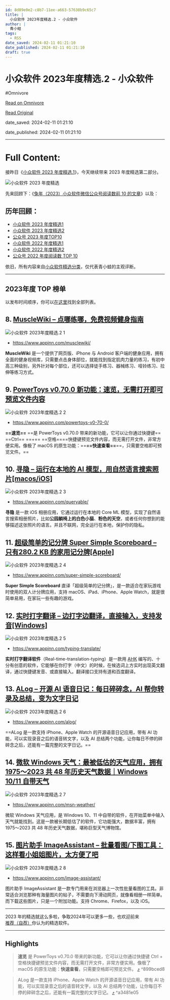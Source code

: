 ```yaml
---
id: 8d89e0e2-c8b7-11ee-a663-57638b9c65c7
title: |
  小众软件 2023年度精选.2 - 小众软件
author: |
  青小蛙
tags:
  - RSS
date_saved: 2024-02-11 01:21:10
date_published: 2024-02-11 01:21:10
draft: true
---
```


# 小众软件 2023年度精选.2 - 小众软件
#Omnivore

[Read on Omnivore](https://omnivore.app/me/2023-2-18d97485893)

[Read Original](https://www.appinn.com/appinn-2023-top-15-list-2/)

date_saved: 2024-02-11 01:21:10

date_published: 2024-02-11 01:21:10

--- 

# Full Content: 

接昨日《[小众软件 2023 年度精选.1](https://www.appinn.com/appinn-2023-top-15-list-1/)》，今天继续带来 2023 年度精选第二部分。

![小众软件 2023 年度精选](https://proxy-prod.omnivore-image-cache.app/1608x700,sk_tZj87dh9r9yxGjR_fpW_UORY9cfxbqNUdLK5lwLug/https://www.appinn.com/wp-content/uploads/2024/02/Appinn-feature-images-84.jpg "小众软件 2023年度精选.2 1")

先来回顾下：《[兔年（2023）小众软件微信公众号阅读数前 10 的文章](https://www.appinn.com/2023-appinn-wechat-mp-top10/)》以及：

## 历年回顾：

* [小众软件 2023 年度精选1](https://www.appinn.com/appinn-2023-top-15-list-1/)
* [小众软件 2023 年度精选2](https://www.appinn.com/appinn-2023-top-15-list-2/)
* [公众号 2023 年度TOP10](https://www.appinn.com/2023-appinn-wechat-mp-top10/)
* [小众软件 2022 年度精选1](https://www.appinn.com/appinn-2022-top-26-list-1)
* [小众软件 2022 年度精选2](https://www.appinn.com/appinn-2022-top-26-list-2/)
* [公众号 2022 年度阅读数 TOP 10](https://www.appinn.com/appinncom-wechat-miniapp-2022-top10/)

依旧，所有内容来自[小众软件精选分类](https://www.appinn.com/category/featured/)，仅代表青小蛙的主观评断。

---

## 2023年度 TOP 榜单

以发布时间顺序，你可以[在这里](https://www.appinn.com/2023-appinn-wechat-mp-top10/)找到全部列表。

## 8\. [MuscleWiki – 点哪练哪，免费视频健身指南](https://www.appinn.com/musclewiki/)

![小众软件 2023年度精选.2 1](https://proxy-prod.omnivore-image-cache.app/1608x700,sntRISj8gzTuV8UX_DUdaXaEQYJC5nEgnlLOzx2qQBiQ/https://static1.appinn.com/images/202304/musclewiki.jpg!o "小众软件 2023年度精选.2 2")

* <https://www.appinn.com/musclewiki/>

**MuscleWiki** 是一个提供了网页版、iPhone 与 Android 客户端的健身应用，拥有全面的健身视频库，只需要点击身体部位，就能找到指定肌肉力量的练习，有初中高三种级别，另外针对每个部位，还可以选择徒手练习、器械练习、哑铃练习、拉伸等练习方式。

## 9\. [PowerToys v0.70.0 新功能：速览，无需打开即可预览文件内容](https://www.appinn.com/powertoys-v0-70-0/)

![小众软件 2023年度精选.2 2](https://proxy-prod.omnivore-image-cache.app/1608x700,sUZvDQuep8ad5XAPxpedv-1PG17IK7CiTrI7fXLNF54Q/https://static1.appinn.com/images/202305/powertoys-v-0-70-0.jpg!o "小众软件 2023年度精选.2 3")

* <https://www.appinn.com/powertoys-v0-70-0/>

**==速览==** ==是 PowerToys v0.70.0 带来的新功能，它可以让你通过快捷键== ==Ctrl== ==+== ==空格====快捷键预览文件内容，而无需打开文件，非常方便实用。像极了 macOS 的原生功能：==**==快速查看==**==，只需要空格即可预览文件。==

## 10\. [寻隐 – 运行在本地的 AI 模型，用自然语言搜索照片\[macos/iOS\]](https://www.appinn.com/queryable/)

![小众软件 2023年度精选.2 3](https://proxy-prod.omnivore-image-cache.app/1608x700,siEZ0ArTSFM3173LihwgyAw3YNU0FxasG_pnM4-F_GzY/https://static1.appinn.com/images/202307/appinn-feature-images-2023-07-20t005805-459.jpg!o "小众软件 2023年度精选.2 4")

* <https://www.appinn.com/queryable/>

**寻隐** 是一款 iOS 相册应用，它通过运行在本地的 Core ML 模型，实现了自然语言搜索相册照片，比如**公园躺椅上的白色小猫**、**粉色的天空**，或者任何你想到的能够描述这张照片的语言。并且不联网，完全运行在本地，保护你的隐私。

## 11\. [超级简单的记分牌 Super Simple Scoreboard – 只有280.2 KB 的家用记分牌\[Apple\]](https://www.appinn.com/super-simple-scoreboard/)

![小众软件 2023年度精选.2 4](https://proxy-prod.omnivore-image-cache.app/1608x700,sL4-htj39s_bcLeY_1EWgf_lQpriwOzoCOMNjZyldYNY/https://static1.appinn.com/images/202306/super-simple-scoreboard.jpg!o "小众软件 2023年度精选.2 5")

* <https://www.appinn.com/super-simple-scoreboard/>

**Super Simple Scoreboard** 直译「超级简单的记分牌」，是一款适合在家玩游戏时使用的双人计分牌应用，支持 macOS、iPad、iPhone、Apple Watch，就是很简单易用，在家玩一些有趣的游戏。

## 12\. [实时打字翻译 – 边打字边翻译，直接输入，支持发音\[Windows\]](https://www.appinn.com/typing-translate/)

![小众软件 2023年度精选.2 5](https://proxy-prod.omnivore-image-cache.app/1608x700,sifQQD0hB4eGauptlYTh27A7wd7_t1N5w2tETtd05baQ/https://static1.appinn.com/images/202308/appinn-feature-images-2023-08-31t125501-015.jpg!o "小众软件 2023年度精选.2 6")

* <https://www.appinn.com/typing-translate/>

**实时打字翻译软件**（Real-time-translation-typing）是一款用 [AHK](https://www.appinn.com/category/autohotkey/) 编写的、十分有创意的软件，它能够在你打字（中文）的时候，在候选词上方实时出现英文翻译，通过快捷键发音、或直接输入。翻译接口支持有道和百度翻译。

## 13\. [ALog – 开源 AI 语音日记：每日碎碎念，AI 帮你转录及总结，变为文字日记](https://www.appinn.com/alog/)

![小众软件 2023年度精选.2 6](https://proxy-prod.omnivore-image-cache.app/1608x700,syAMcDmXQ1DsTOch0OJhMyNZBsK4YKicjlDGwj6XcP2E/https://static1.appinn.com/images/202309/appinn-feature-images-2023-09-04t160443-071.jpg!o "小众软件 2023年度精选.2 7")

* <https://www.appinn.com/alog/>

==ALog 是一款支持 iPhone、Apple Watch 的开源语音日记应用，带有 AI 功能，可以实现录音之后的语音转文字，以及 AI 总结两个功能，让你每日不停的碎碎念之后，还能有一篇完整的文字日记。==

## 14\. [微软 Windows 天气：最被低估的天气应用，拥有1975～2023 共 48 年历史天气数据｜Windows 10/11 自带天气](https://www.appinn.com/msn-weather/)

![小众软件 2023年度精选.2 7](https://proxy-prod.omnivore-image-cache.app/1608x700,sLEruWiW9dw0OAtiO9Kp9gBayK8iIyZ-lRtvT6g5GBk4/https://www.appinn.com/wp-content/uploads/2023/12/Appinn-feature-images-2023-12-14T153937.377.jpg "小众软件 2023年度精选.2 8")

* <https://www.appinn.com/msn-weather/>

微软 Windows 天气应用，是 Windows 10、11 中自带的软件，在开始菜单中输入天气就能找到。这是一款被长期低估了的软件，它功能强大，数据丰富，拥有1975～2023 共 48 年历史天气数据，堪称巨型天气博物馆。

## 15\. [图片助手 ImageAssistant – 批量看图/下图工具：这样看小姐姐图片，太方便了吧](https://www.appinn.com/image-assistant/)

![小众软件 2023年度精选.2 8](https://proxy-prod.omnivore-image-cache.app/1608x700,sdGYRgYDQ_I6l7xH956CvoYggMfnxqYPwvwOCwb5O14A/https://www.appinn.com/wp-content/uploads/2024/01/Appinn-feature-images-37.jpg "小众软件 2023年度精选.2 9")

* <https://www.appinn.com/image-assistant/>

图片助手 ImageAssistant 是一款专门用来在浏览器上一次性批量看图的工具。非常适合浏览那种有海量图片的帖子，不需要向下滑动网页，就像看相册一样简单。而下载这些图片，只是一个附加功能。支持 Chrome、Firefox，以及 iOS。

---

2023 年的精选就这么多啦，争取2024年可以更多一些，也欢迎前来[推荐（自荐）](https://meta.appinn.net/c/faxian/10)你认为的精选软件。

---

## Highlights

> **速览** 是 PowerToys v0.70.0 带来的新功能，它可以让你通过快捷键 Ctrl \+ 空格快捷键预览文件内容，而无需打开文件，非常方便实用。像极了 macOS 的原生功能：**快速查看**，只需要空格即可预览文件。 [⤴️](https://omnivore.app/me/2023-2-18d97485893#899bced8-886e-4ffd-92a7-7beff90c0667)  ^899bced8

> ALog 是一款支持 iPhone、Apple Watch 的开源语音日记应用，带有 AI 功能，可以实现录音之后的语音转文字，以及 AI 总结两个功能，让你每日不停的碎碎念之后，还能有一篇完整的文字日记。 [⤴️](https://omnivore.app/me/2023-2-18d97485893#a3481e05-1c93-485d-8941-f3237172968a)  ^a3481e05

